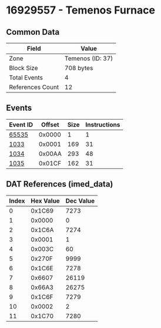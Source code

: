 # 16929557 - Temenos Furnace

## Common Data

| Field            | Value            |
|------------------|------------------|
| Zone             | Temenos (ID: 37) |
| Block Size       | 708 bytes        |
| Total Events     | 4                |
| References Count | 12               |

## Events

| Event ID            | Offset   |   Size |   Instructions |
|---------------------|----------|--------|----------------|
| [65535](./65535.md) | 0x0000   |      1 |              1 |
| [1033](./1033.md)   | 0x0001   |    169 |             31 |
| [1034](./1034.md)   | 0x00AA   |    293 |             48 |
| [1035](./1035.md)   | 0x01CF   |    162 |             31 |

## DAT References (imed_data)

|   Index | Hex Value   |   Dec Value |
|---------|-------------|-------------|
|       0 | 0x1C69      |        7273 |
|       1 | 0x0000      |           0 |
|       2 | 0x1C6A      |        7274 |
|       3 | 0x0001      |           1 |
|       4 | 0x003C      |          60 |
|       5 | 0x270F      |        9999 |
|       6 | 0x1C6E      |        7278 |
|       7 | 0x6607      |       26119 |
|       8 | 0x66A3      |       26275 |
|       9 | 0x1C6F      |        7279 |
|      10 | 0x0002      |           2 |
|      11 | 0x1C70      |        7280 |

